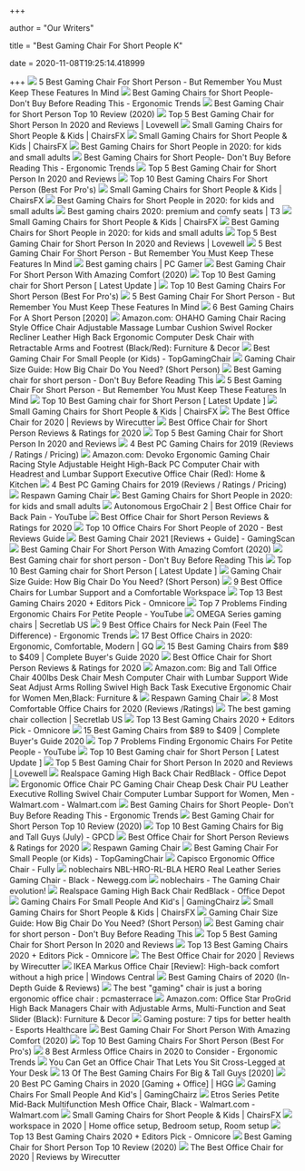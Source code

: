 +++
        
author = "Our Writers"
        
title = "Best Gaming Chair For Short People K"
        
date = 2020-11-08T19:25:14.418999
        
+++
[ ![](https://secobuy.com/wp-content/uploads/2020/08/Best-Gaming-Chair-For-Short-Person-But-remember-you-must-keep-these-features-in-mind-SeCoBuy.jpg)](https://secobuy.com/wp-content/uploads/2020/08/Best-Gaming-Chair-For-Short-Person-But-remember-you-must-keep-these-features-in-mind-SeCoBuy.jpg) 5 Best Gaming Chair For Short Person - But Remember You Must Keep These  Features In Mind
[ ![](http://ergonomictrends.com/wp-content/uploads/2020/10/best-gaming-chairs-for-short-people.jpg)](http://ergonomictrends.com/wp-content/uploads/2020/10/best-gaming-chairs-for-short-people.jpg) Best Gaming Chairs for Short People- Don't Buy Before Reading This -  Ergonomic Trends
[ ![](https://gamingdemons.com/wp-content/uploads/2020/03/Best-Gaming-Chair-for-Short-Person-1000x600.jpg)](https://gamingdemons.com/wp-content/uploads/2020/03/Best-Gaming-Chair-for-Short-Person-1000x600.jpg) Best Gaming Chair for Short Person Top 10 Review (2020)
[ ![](https://www.lovewellblog.com/wp-content/uploads/2020/04/Best-gaming-chair-for-short-person3.jpg)](https://www.lovewellblog.com/wp-content/uploads/2020/04/Best-gaming-chair-for-short-person3.jpg) Top 5 Best Gaming Chair for Short Person In 2020 and Reviews | Lovewell
[ ![](https://chairsfx.com/wp-content/uploads/2020/09/best-small-gaming-chairs-900px.jpg)](https://chairsfx.com/wp-content/uploads/2020/09/best-small-gaming-chairs-900px.jpg) Small Gaming Chairs for Short People & Kids | ChairsFX
[ ![](https://chairsfx.com/wp-content/uploads/2020/01/proper-chair-fit.jpg)](https://chairsfx.com/wp-content/uploads/2020/01/proper-chair-fit.jpg) Small Gaming Chairs for Short People & Kids | ChairsFX
[ ![](https://cdn-stack.compsmag.com/wp-content/uploads/2020/04/5-21-972x1024.jpg)](https://cdn-stack.compsmag.com/wp-content/uploads/2020/04/5-21-972x1024.jpg) Best Gaming Chairs for Short People in 2020: for kids and small adults
[ ![](http://ergonomictrends.com/wp-content/uploads/2019/06/calculate-seat-depth.jpg)](http://ergonomictrends.com/wp-content/uploads/2019/06/calculate-seat-depth.jpg) Best Gaming Chairs for Short People- Don't Buy Before Reading This -  Ergonomic Trends
[ ![](https://images-na.ssl-images-amazon.com/images/I/51V5budxXHL._SL500_.jpg)](https://images-na.ssl-images-amazon.com/images/I/51V5budxXHL._SL500_.jpg) Top 5 Best Gaming Chair for Short Person In 2020 and Reviews
[ ![](https://bestchairsreviews.com/wp-content/uploads/2020/07/Best_Gaming_Chair_For_Short_Person.jpg)](https://bestchairsreviews.com/wp-content/uploads/2020/07/Best_Gaming_Chair_For_Short_Person.jpg) Top 10 Best Gaming Chairs For Short Person (Best For Pro's)
[ ![](https://chairsfx.com/wp-content/uploads/2019/12/homall-classic-intro1.jpg)](https://chairsfx.com/wp-content/uploads/2019/12/homall-classic-intro1.jpg) Small Gaming Chairs for Short People & Kids | ChairsFX
[ ![](https://cdn-stack.compsmag.com/wp-content/uploads/2020/04/1-49-1024x1018.jpg)](https://cdn-stack.compsmag.com/wp-content/uploads/2020/04/1-49-1024x1018.jpg) Best Gaming Chairs for Short People in 2020: for kids and small adults
[ ![](https://cdn.mos.cms.futurecdn.net/zxPvL2EJDGyt78Yqh2EvQP-768-80.jpg)](https://cdn.mos.cms.futurecdn.net/zxPvL2EJDGyt78Yqh2EvQP-768-80.jpg) Best gaming chairs 2020: premium and comfy seats | T3
[ ![](https://chairsfx.com/wp-content/uploads/2020/01/omega-intro.jpg)](https://chairsfx.com/wp-content/uploads/2020/01/omega-intro.jpg) Small Gaming Chairs for Short People & Kids | ChairsFX
[ ![](https://cdn-stack.compsmag.com/wp-content/uploads/2020/04/5-22-1024x678.jpg)](https://cdn-stack.compsmag.com/wp-content/uploads/2020/04/5-22-1024x678.jpg) Best Gaming Chairs for Short People in 2020: for kids and small adults
[ ![](https://images-na.ssl-images-amazon.com/images/I/61uyVXlE6HL._AC_SL500_.jpg)](https://images-na.ssl-images-amazon.com/images/I/61uyVXlE6HL._AC_SL500_.jpg) Top 5 Best Gaming Chair for Short Person In 2020 and Reviews | Lovewell
[ ![](https://secobuy.com/wp-content/uploads/2020/08/Best-Gaming-Chair-For-Short-Person-But-remember-you-must-keep-these-features-in-mind-SeCoBuy-GTRACING-Gaming-Chair-with-Bluetooth-Speakers-1024x1024.jpg)](https://secobuy.com/wp-content/uploads/2020/08/Best-Gaming-Chair-For-Short-Person-But-remember-you-must-keep-these-features-in-mind-SeCoBuy-GTRACING-Gaming-Chair-with-Bluetooth-Speakers-1024x1024.jpg) 5 Best Gaming Chair For Short Person - But Remember You Must Keep These  Features In Mind
[ ![](https://cdn.mos.cms.futurecdn.net/eTsGaLnVkpozHC9CqhA6dK-320-80.jpg)](https://cdn.mos.cms.futurecdn.net/eTsGaLnVkpozHC9CqhA6dK-320-80.jpg) Best gaming chairs | PC Gamer
[ ![](https://ws-na.amazon-adsystem.com/widgets/q?_encoding=UTF8&ASIN=B07L25NZXD&Format=_SL250_&ID=AsinImage&MarketPlace=US&ServiceVersion=20070822&WS=1&tag=6lackechom24-20&language=en_US)](https://ws-na.amazon-adsystem.com/widgets/q?_encoding=UTF8&ASIN=B07L25NZXD&Format=_SL250_&ID=AsinImage&MarketPlace=US&ServiceVersion=20070822&WS=1&tag=6lackechom24-20&language=en_US) Best Gaming Chair For Short Person With Amazing Comfort (2020)
[ ![](https://rusticrediscovered.com/wp-content/uploads/2020/07/gaming-chairs-for-short-people-1024x1024.jpg)](https://rusticrediscovered.com/wp-content/uploads/2020/07/gaming-chairs-for-short-people-1024x1024.jpg) Top 10 Best Gaming chair for Short Person [ Latest Update ]
[ ![](https://bestchairsreviews.com/wp-content/uploads/2020/07/GTRACING_Height_Adjustment_Gaming_Chair.jpg)](https://bestchairsreviews.com/wp-content/uploads/2020/07/GTRACING_Height_Adjustment_Gaming_Chair.jpg) Top 10 Best Gaming Chairs For Short Person (Best For Pro's)
[ ![](https://secobuy.com/wp-content/uploads/2020/08/Best-Gaming-Chair-For-Short-Person-But-remember-you-must-keep-these-features-in-mind-SeCoBuy-Fortnite-Omega-xi-Gaming-Chair-1024x1024.jpg)](https://secobuy.com/wp-content/uploads/2020/08/Best-Gaming-Chair-For-Short-Person-But-remember-you-must-keep-these-features-in-mind-SeCoBuy-Fortnite-Omega-xi-Gaming-Chair-1024x1024.jpg) 5 Best Gaming Chair For Short Person - But Remember You Must Keep These  Features In Mind
[ ![](https://chairthrone.com/wp-content/uploads/2020/09/The-Best-Gaming-Chair-for-Short-People.jpg)](https://chairthrone.com/wp-content/uploads/2020/09/The-Best-Gaming-Chair-for-Short-People.jpg) 6 Best Gaming Chairs For A Short Person [2020]
[ ![](https://images-na.ssl-images-amazon.com/images/I/615vmUxblCL._AC_SY550_.jpg)](https://images-na.ssl-images-amazon.com/images/I/615vmUxblCL._AC_SY550_.jpg) Amazon.com: OHAHO Gaming Chair Racing Style Office Chair Adjustable Massage  Lumbar Cushion Swivel Rocker Recliner Leather High Back Ergonomic Computer  Desk Chair with Retractable Arms and Footrest (Black/Red): Furniture & Decor
[ ![](https://topgamingchair.com/wp-content/uploads/2018/08/gaming-chair-for-small-people-Thumbnails.jpg)](https://topgamingchair.com/wp-content/uploads/2018/08/gaming-chair-for-small-people-Thumbnails.jpg) Best Gaming Chair For Small People (or Kids) - TopGamingChair
[ ![](https://gamingchairshunter.com/wp-content/uploads/height-comparison-of-secretlab-chairs.jpg)](https://gamingchairshunter.com/wp-content/uploads/height-comparison-of-secretlab-chairs.jpg) Gaming Chair Size Guide: How Big Chair Do You Need? (Short Person)
[ ![](https://i1.wp.com/insideshome.com/wp-content/uploads/2019/11/zsd.jpg?resize=400%2C240&ssl=1)](https://i1.wp.com/insideshome.com/wp-content/uploads/2019/11/zsd.jpg?resize=400%2C240&ssl=1) Best Gaming chair for short person - Don't Buy Before Reading This
[ ![](https://secobuy.com/wp-content/uploads/2020/08/Best-Gaming-Chair-For-Short-Person-But-remember-you-must-keep-these-features-in-mind-SeCoBuy-PC-Gaming-Chair-Racing-Office-Chair-1024x1024.jpg)](https://secobuy.com/wp-content/uploads/2020/08/Best-Gaming-Chair-For-Short-Person-But-remember-you-must-keep-these-features-in-mind-SeCoBuy-PC-Gaming-Chair-Racing-Office-Chair-1024x1024.jpg) 5 Best Gaming Chair For Short Person - But Remember You Must Keep These  Features In Mind
[ ![](https://rusticrediscovered.com/wp-content/uploads/2020/07/best-gaming-chair-for-short-person-1024x1024.jpg)](https://rusticrediscovered.com/wp-content/uploads/2020/07/best-gaming-chair-for-short-person-1024x1024.jpg) Top 10 Best Gaming chair for Short Person [ Latest Update ]
[ ![](https://chairsfx.com/wp-content/uploads/2020/04/best-small-gaming-chairs-intro.jpg)](https://chairsfx.com/wp-content/uploads/2020/04/best-small-gaming-chairs-intro.jpg) Small Gaming Chairs for Short People & Kids | ChairsFX
[ ![](https://cdn.thewirecutter.com/wp-content/media/2020/09/officechairs-2048px-9607.jpg?auto=webp&crop=1.91:1&width=1200)](https://cdn.thewirecutter.com/wp-content/media/2020/09/officechairs-2048px-9607.jpg?auto=webp&crop=1.91:1&width=1200) The Best Office Chair for 2020 | Reviews by Wirecutter
[ ![](https://chairinstitute.com/wp-content/uploads/2019/03/Best-Office-Chair-for-Short-Person-Steelcase-Leap-Small-Chair-Institute.jpg)](https://chairinstitute.com/wp-content/uploads/2019/03/Best-Office-Chair-for-Short-Person-Steelcase-Leap-Small-Chair-Institute.jpg) Best Office Chair for Short Person Reviews & Ratings for 2020
[ ![](https://cdn.f5homecenter.com/wp-content/uploads/2019/08/Best-Gaming-Chair-for-Short-Person.png)](https://cdn.f5homecenter.com/wp-content/uploads/2019/08/Best-Gaming-Chair-for-Short-Person.png) Top 5 Best Gaming Chair for Short Person In 2020 and Reviews
[ ![](https://www.btod.com/blog/wp-content/uploads/2018/11/gaming-chair-11-1.jpg)](https://www.btod.com/blog/wp-content/uploads/2018/11/gaming-chair-11-1.jpg) 4 Best PC Gaming Chairs for 2019 (Reviews / Ratings / Pricing)
[ ![](https://images-na.ssl-images-amazon.com/images/I/71iD3uTLZ0L._AC_SL1500_.jpg)](https://images-na.ssl-images-amazon.com/images/I/71iD3uTLZ0L._AC_SL1500_.jpg) Amazon.com: Devoko Ergonomic Gaming Chair Racing Style Adjustable Height  High-Back PC Computer Chair with Headrest and Lumbar Support Executive Office  Chair (Red): Home & Kitchen
[ ![](https://www.btod.com/blog/wp-content/uploads/2019/05/best-gaming-chairs-2020-blog-header-1.jpg)](https://www.btod.com/blog/wp-content/uploads/2019/05/best-gaming-chairs-2020-blog-header-1.jpg) 4 Best PC Gaming Chairs for 2019 (Reviews / Ratings / Pricing)
[ ![](https://images.costco-static.com/ImageDelivery/imageService?profileId=12026540&itemId=100388800-847&recipeName=680)](https://images.costco-static.com/ImageDelivery/imageService?profileId=12026540&itemId=100388800-847&recipeName=680) Respawn Gaming Chair
[ ![](https://cdn-stack.compsmag.com/wp-content/uploads/2020/04/3-25-936x1024.jpg)](https://cdn-stack.compsmag.com/wp-content/uploads/2020/04/3-25-936x1024.jpg) Best Gaming Chairs for Short People in 2020: for kids and small adults
[ ![](https://i.ytimg.com/vi/7YVTS6Yj4Co/maxresdefault.jpg)](https://i.ytimg.com/vi/7YVTS6Yj4Co/maxresdefault.jpg) Autonomous ErgoChair 2 | Best Office Chair for Back Pain - YouTube
[ ![](https://chairinstitute.com/wp-content/uploads/2019/03/Best-Office-Chair-for-Short-Person-Ergohuman-Mid-Back-Mesh-Small-Chair-Institute.jpg)](https://chairinstitute.com/wp-content/uploads/2019/03/Best-Office-Chair-for-Short-Person-Ergohuman-Mid-Back-Mesh-Small-Chair-Institute.jpg) Best Office Chair for Short Person Reviews & Ratings for 2020
[ ![](https://m.media-amazon.com/images/I/41ucLCgMHnL.jpg)](https://m.media-amazon.com/images/I/41ucLCgMHnL.jpg) Top 10 Office Chairs For Short People of 2020 - Best Reviews Guide
[ ![](https://www.gamingscan.com/wp-content/uploads/2020/10/Best-Gaming-Chairs.jpg)](https://www.gamingscan.com/wp-content/uploads/2020/10/Best-Gaming-Chairs.jpg) Best Gaming Chair 2021 [Reviews + Guide] - GamingScan
[ ![](https://gaminggeekinnovation.com/wp-content/uploads/2020/04/rsp-205-hero.jpg)](https://gaminggeekinnovation.com/wp-content/uploads/2020/04/rsp-205-hero.jpg) Best Gaming Chair For Short Person With Amazing Comfort (2020)
[ ![](https://i0.wp.com/images-na.ssl-images-amazon.com/images/I/519HSxyUrtL._SL1000_.jpg?resize=488%2C488&ssl=1)](https://i0.wp.com/images-na.ssl-images-amazon.com/images/I/519HSxyUrtL._SL1000_.jpg?resize=488%2C488&ssl=1) Best Gaming chair for short person - Don't Buy Before Reading This
[ ![](https://rusticrediscovered.com/wp-content/uploads/2020/07/Best-Gaming-chair-for-Short-Person-1-1024x576.jpg)](https://rusticrediscovered.com/wp-content/uploads/2020/07/Best-Gaming-chair-for-Short-Person-1-1024x576.jpg) Top 10 Best Gaming chair for Short Person [ Latest Update ]
[ ![](https://gamingchairshunter.com/wp-content/uploads/homall-gaming-chair-review.jpg)](https://gamingchairshunter.com/wp-content/uploads/homall-gaming-chair-review.jpg) Gaming Chair Size Guide: How Big Chair Do You Need? (Short Person)
[ ![](https://www.firstforwomen.com/wp-content/uploads/sites/2/2019/09/Bauer-Product-Images-5.png)](https://www.firstforwomen.com/wp-content/uploads/sites/2/2019/09/Bauer-Product-Images-5.png) 9 Best Office Chairs for Lumbar Support and a Comfortable Workspace
[ ![](https://www.omnicoreagency.com/wp-content/uploads/2020/01/E-WIN-Gaming-Chair-List.jpg)](https://www.omnicoreagency.com/wp-content/uploads/2020/01/E-WIN-Gaming-Chair-List.jpg) Top 13 Best Gaming Chairs 2020 + Editors Pick - Omnicore
[ ![](https://i.ytimg.com/vi/DimRdGhiMZg/hqdefault.jpg)](https://i.ytimg.com/vi/DimRdGhiMZg/hqdefault.jpg) Top 7 Problems Finding Ergonomic Chairs For Petite People - YouTube
[ ![](https://cdn.shopify.com/s/files/1/1640/2231/files/turntable_2020_OM_pu_stealth_2-min.jpg?v=2079812668809504478)](https://cdn.shopify.com/s/files/1/1640/2231/files/turntable_2020_OM_pu_stealth_2-min.jpg?v=2079812668809504478) OMEGA Series gaming chairs | Secretlab US
[ ![](http://ergonomictrends.com/wp-content/uploads/2020/02/best-office-chairs-for-neck-pain.jpg)](http://ergonomictrends.com/wp-content/uploads/2020/02/best-office-chairs-for-neck-pain.jpg) 9 Best Office Chairs for Neck Pain (Feel The Difference) - Ergonomic Trends
[ ![](https://media.gq.com/photos/5f12159f97f256cb0f19314c/master/pass/chairs-v4.jpg)](https://media.gq.com/photos/5f12159f97f256cb0f19314c/master/pass/chairs-v4.jpg) 17 Best Office Chairs in 2020: Ergonomic, Comfortable, Modern | GQ
[ ![](https://gadgets-reviews.com/images/images_2020/Best-Gaming-Chairs-info.jpg)](https://gadgets-reviews.com/images/images_2020/Best-Gaming-Chairs-info.jpg) 15 Best Gaming Chairs from $89 to $409 | Complete Buyer's Guide 2020
[ ![](https://chairinstitute.com/wp-content/uploads/2019/03/Best-Office-Chair-for-Short-Person-Aurora-Mesh-Right-Main-Chair-Institute.jpg)](https://chairinstitute.com/wp-content/uploads/2019/03/Best-Office-Chair-for-Short-Person-Aurora-Mesh-Right-Main-Chair-Institute.jpg) Best Office Chair for Short Person Reviews & Ratings for 2020
[ ![](https://images-na.ssl-images-amazon.com/images/I/6116gQcN5xL._AC_SL1010_.jpg)](https://images-na.ssl-images-amazon.com/images/I/6116gQcN5xL._AC_SL1010_.jpg) Amazon.com: Big and Tall Office Chair 400lbs Desk Chair Mesh Computer Chair  with Lumbar Support Wide Seat Adjust Arms Rolling Swivel High Back Task  Executive Ergonomic Chair for Women Men,Black: Furniture &
[ ![](https://images.costco-static.com/ImageDelivery/imageService?profileId=12026540&imageId=100388800-847__1&recipeName=350)](https://images.costco-static.com/ImageDelivery/imageService?profileId=12026540&imageId=100388800-847__1&recipeName=350) Respawn Gaming Chair
[ ![](https://www.btod.com/blog/wp-content/uploads/2019/04/most-comfortable-office-chairs-2020-blog-header.jpg)](https://www.btod.com/blog/wp-content/uploads/2019/04/most-comfortable-office-chairs-2020-blog-header.jpg) 8 Most Comfortable Office Chairs for 2020 (Reviews /Ratings)
[ ![](https://cdn.shopify.com/s/files/1/1640/2231/t/296/assets/home-about-min.jpg?v=15469314744188955009)](https://cdn.shopify.com/s/files/1/1640/2231/t/296/assets/home-about-min.jpg?v=15469314744188955009) The best gaming chair collection | Secretlab US
[ ![](https://www.omnicoreagency.com/wp-content/uploads/2020/01/Homall-Gaming-Chair-Racing-Style-High-Back-PU-Leather-Office-Chair-List.jpg)](https://www.omnicoreagency.com/wp-content/uploads/2020/01/Homall-Gaming-Chair-Racing-Style-High-Back-PU-Leather-Office-Chair-List.jpg) Top 13 Best Gaming Chairs 2020 + Editors Pick - Omnicore
[ ![](https://gadgets-reviews.com/images/wsscontent/articles/2018/10/Best-Gaming-Chairs.jpg)](https://gadgets-reviews.com/images/wsscontent/articles/2018/10/Best-Gaming-Chairs.jpg) 15 Best Gaming Chairs from $89 to $409 | Complete Buyer's Guide 2020
[ ![](https://i.ytimg.com/vi/DimRdGhiMZg/maxresdefault.jpg)](https://i.ytimg.com/vi/DimRdGhiMZg/maxresdefault.jpg) Top 7 Problems Finding Ergonomic Chairs For Petite People - YouTube
[ ![](https://rusticrediscovered.com/wp-content/uploads/2020/07/gaming-chair-for-small-person-578x1024.jpg)](https://rusticrediscovered.com/wp-content/uploads/2020/07/gaming-chair-for-small-person-578x1024.jpg) Top 10 Best Gaming chair for Short Person [ Latest Update ]
[ ![](https://www.lovewellblog.com/wp-content/uploads/2020/04/Gaming-chair-for-short-person.jpg)](https://www.lovewellblog.com/wp-content/uploads/2020/04/Gaming-chair-for-short-person.jpg) Top 5 Best Gaming Chair for Short Person In 2020 and Reviews | Lovewell
[ ![](https://media.officedepot.com/image/upload/b_rgb:FFFFFF,c_pad,dpr_1.0,f_auto,h_1665,q_auto,w_1250/c_pad,h_1665,w_1250/v1/products/547826/547826_o01_101520?pgw=1&pgwact=1)](https://media.officedepot.com/image/upload/b_rgb:FFFFFF,c_pad,dpr_1.0,f_auto,h_1665,q_auto,w_1250/c_pad,h_1665,w_1250/v1/products/547826/547826_o01_101520?pgw=1&pgwact=1) Realspace Gaming High Back Chair RedBlack - Office Depot
[ ![](https://i5.walmartimages.com/asr/54a8d363-cea7-41bf-8442-d422f4ace61d_1.6be0ddba12db7e8a6886e62fbf2b8849.jpeg?odnWidth=612&odnHeight=612&odnBg=ffffff)](https://i5.walmartimages.com/asr/54a8d363-cea7-41bf-8442-d422f4ace61d_1.6be0ddba12db7e8a6886e62fbf2b8849.jpeg?odnWidth=612&odnHeight=612&odnBg=ffffff) Ergonomic Office Chair PC Gaming Chair Cheap Desk Chair PU Leather  Executive Rolling Swivel Chair Computer Lumbar Support for Women, Men -  Walmart.com - Walmart.com
[ ![](http://ergonomictrends.com/wp-content/uploads/2020/02/killabee-reclining-gaming-chair-full-recline.jpg)](http://ergonomictrends.com/wp-content/uploads/2020/02/killabee-reclining-gaming-chair-full-recline.jpg) Best Gaming Chairs for Short People- Don't Buy Before Reading This -  Ergonomic Trends
[ ![](https://ws-na.amazon-adsystem.com/widgets/q?_encoding=UTF8&ASIN=B076J4NP93&Format=_SL250_&ID=AsinImage&MarketPlace=US&ServiceVersion=20070822&WS=1&tag=gamingdemons-20&language=en_US)](https://ws-na.amazon-adsystem.com/widgets/q?_encoding=UTF8&ASIN=B076J4NP93&Format=_SL250_&ID=AsinImage&MarketPlace=US&ServiceVersion=20070822&WS=1&tag=gamingdemons-20&language=en_US) Best Gaming Chair for Short Person Top 10 Review (2020)
[ ![](https://gamingpcdesks.com/wp-content/uploads/2020/07/Featured-Image-1.jpg)](https://gamingpcdesks.com/wp-content/uploads/2020/07/Featured-Image-1.jpg) Top 10 Best Gaming Chairs for Big and Tall Guys (July) - GPCD
[ ![](https://chairinstitute.com/wp-content/uploads/2019/03/Best-Office-Chair-for-Short-Person-Herman-Miller-Embody-Small-Chair-Institute.jpg)](https://chairinstitute.com/wp-content/uploads/2019/03/Best-Office-Chair-for-Short-Person-Herman-Miller-Embody-Small-Chair-Institute.jpg) Best Office Chair for Short Person Reviews & Ratings for 2020
[ ![](https://richmedia.ca-richimage.com/ImageDelivery/imageService?profileId=12026540&id=1228944&recipeId=728)](https://richmedia.ca-richimage.com/ImageDelivery/imageService?profileId=12026540&id=1228944&recipeId=728) Respawn Gaming Chair
[ ![](https://images-na.ssl-images-amazon.com/images/I/41u4s%2BWc5ML.jpg)](https://images-na.ssl-images-amazon.com/images/I/41u4s%2BWc5ML.jpg) Best Gaming Chair For Small People (or Kids) - TopGamingChair
[ ![](https://www.fully.com/media/catalog/product/cache/98207abf3b475baeffaf823b5f6edc92/f/u/fully-capisco-chair-era-slate-black-bg-01_1.jpg)](https://www.fully.com/media/catalog/product/cache/98207abf3b475baeffaf823b5f6edc92/f/u/fully-capisco-chair-era-slate-black-bg-01_1.jpg) Capisco Ergonomic Office Chair - Fully
[ ![](https://c1.neweggimages.com/ProductImageCompressAll1280/AB99_131768521601018136LXas5elBHq.jpg)](https://c1.neweggimages.com/ProductImageCompressAll1280/AB99_131768521601018136LXas5elBHq.jpg) noblechairs NBL-HRO-RL-BLA HERO Real Leather Series Gaming Chair - Black -  Newegg.com
[ ![](https://cdn.shopify.com/s/files/1/0466/7398/5689/files/doom-2.png?v=1604487616)](https://cdn.shopify.com/s/files/1/0466/7398/5689/files/doom-2.png?v=1604487616) noblechairs - The Gaming Chair evolution!
[ ![](https://media.officedepot.com/image/upload/b_rgb:FFFFFF,c_pad,dpr_1.0,f_auto,h_666,q_auto,w_500/c_pad,h_666,w_500/v1/products/547826/547826_o02_101520?pgw=1)](https://media.officedepot.com/image/upload/b_rgb:FFFFFF,c_pad,dpr_1.0,f_auto,h_666,q_auto,w_500/c_pad,h_666,w_500/v1/products/547826/547826_o02_101520?pgw=1) Realspace Gaming High Back Chair RedBlack - Office Depot
[ ![](https://www.gamingchairz.com/wp-content/uploads/2016/10/Guidelines-For-Setting-Up-A-Gaming-Chair.jpg)](https://www.gamingchairz.com/wp-content/uploads/2016/10/Guidelines-For-Setting-Up-A-Gaming-Chair.jpg) Gaming Chairs For Small People And Kid's | GamingChairz
[ ![](https://chairsfx.com/wp-content/uploads/2020/02/gaming-chair-posture-help.jpg)](https://chairsfx.com/wp-content/uploads/2020/02/gaming-chair-posture-help.jpg) Small Gaming Chairs for Short People & Kids | ChairsFX
[ ![](https://gamingchairshunter.com/wp-content/uploads/very-tall-guys-sitting-on-autofull-gaming-big-and-tall-gaming-chair.jpg)](https://gamingchairshunter.com/wp-content/uploads/very-tall-guys-sitting-on-autofull-gaming-big-and-tall-gaming-chair.jpg) Gaming Chair Size Guide: How Big Chair Do You Need? (Short Person)
[ ![](https://i2.wp.com/images-na.ssl-images-amazon.com/images/I/5112gUkxvuL._SL1000_.jpg?resize=461%2C461&ssl=1)](https://i2.wp.com/images-na.ssl-images-amazon.com/images/I/5112gUkxvuL._SL1000_.jpg?resize=461%2C461&ssl=1) Best Gaming chair for short person - Don't Buy Before Reading This
[ ![](https://m.media-amazon.com/images/I/41LoyyP5zDL.jpg)](https://m.media-amazon.com/images/I/41LoyyP5zDL.jpg) Top 5 Best Gaming Chair for Short Person In 2020 and Reviews
[ ![](https://www.omnicoreagency.com/wp-content/uploads/2020/01/noblechairs-ION-Gaming-Chair-List.jpg)](https://www.omnicoreagency.com/wp-content/uploads/2020/01/noblechairs-ION-Gaming-Chair-List.jpg) Top 13 Best Gaming Chairs 2020 + Editors Pick - Omnicore
[ ![](https://cdn.thewirecutter.com/wp-content/uploads/2018/04/office-chair-lowres-5983-630x420.jpg)](https://cdn.thewirecutter.com/wp-content/uploads/2018/04/office-chair-lowres-5983-630x420.jpg) The Best Office Chair for 2020 | Reviews by Wirecutter
[ ![](https://www.windowscentral.com/sites/wpcentral.com/files/styles/large_wm_brb/public/field/image/2017/07/markus-chair.jpg?itok=--s39nWf)](https://www.windowscentral.com/sites/wpcentral.com/files/styles/large_wm_brb/public/field/image/2017/07/markus-chair.jpg?itok=--s39nWf) IKEA Markus Office Chair [Review]: High-back comfort without a high price |  Windows Central
[ ![](https://www.hannaseo.com/wp-content/uploads/2018/06/GT-Racing-Gaming-Office-Chair.png)](https://www.hannaseo.com/wp-content/uploads/2018/06/GT-Racing-Gaming-Office-Chair.png) Best Gaming Chairs of 2020 (In-Depth Guide & Reviews)
[ ![](http://i.imgur.com/cngweSe.gif)](http://i.imgur.com/cngweSe.gif) The best "gaming" chair is just a boring ergonomic office chair :  pcmasterrace
[ ![](https://images-na.ssl-images-amazon.com/images/I/91XbOMDk-aL._AC_SL1500_.jpg)](https://images-na.ssl-images-amazon.com/images/I/91XbOMDk-aL._AC_SL1500_.jpg) Amazon.com: Office Star ProGrid High Back Managers Chair with Adjustable  Arms, Multi-Function and Seat Slider (Black): Furniture & Decor
[ ![](https://esportshealthcare.com/wp-content/themes/yootheme/cache/gaming-posture-411ce790.png)](https://esportshealthcare.com/wp-content/themes/yootheme/cache/gaming-posture-411ce790.png) Gaming posture: 7 tips for better health - Esports Healthcare
[ ![](https://gaminggeekinnovation.com/wp-content/uploads/2020/04/5112gUkxvuL._AC_SL1000_-166x300.jpg)](https://gaminggeekinnovation.com/wp-content/uploads/2020/04/5112gUkxvuL._AC_SL1000_-166x300.jpg) Best Gaming Chair For Short Person With Amazing Comfort (2020)
[ ![](https://bestchairsreviews.com/wp-content/uploads/2020/07/SMUGCHAIR_Racing_Gaming_Chair_Executive_Bonded_Leather.jpg)](https://bestchairsreviews.com/wp-content/uploads/2020/07/SMUGCHAIR_Racing_Gaming_Chair_Executive_Bonded_Leather.jpg) Top 10 Best Gaming Chairs For Short Person (Best For Pro's)
[ ![](http://ergonomictrends.com/wp-content/uploads/2020/01/best-armless-office-chairs.jpg)](http://ergonomictrends.com/wp-content/uploads/2020/01/best-armless-office-chairs.jpg) 8 Best Armless Office Chairs in 2020 to Consider - Ergonomic Trends
[ ![](https://hips.hearstapps.com/hmg-prod.s3.amazonaws.com/images/soul-seat-cross-legged-office-chair-1581088845.jpg)](https://hips.hearstapps.com/hmg-prod.s3.amazonaws.com/images/soul-seat-cross-legged-office-chair-1581088845.jpg) You Can Get an Office Chair That Lets You Sit Cross-Legged at Your Desk
[ ![](https://www.toolsofmen.com/wp-content/uploads/2020/04/Aeron-Task-Chair.jpg)](https://www.toolsofmen.com/wp-content/uploads/2020/04/Aeron-Task-Chair.jpg) 13 Of The Best Gaming Chairs For Big & Tall Guys [2020]
[ ![](https://mljzsatzn43z.i.optimole.com/tP-GR8Q-t2DIxakx/w:225/h:348/q:90/https://www.highgroundgaming.com/wp-content/uploads/2016/11/LexMod-Veer-Office-Chair.jpg)](https://mljzsatzn43z.i.optimole.com/tP-GR8Q-t2DIxakx/w:225/h:348/q:90/https://www.highgroundgaming.com/wp-content/uploads/2016/11/LexMod-Veer-Office-Chair.jpg) 20 Best PC Gaming Chairs in 2020 [Gaming + Office] | HGG
[ ![](https://www.gamingchairz.com/wp-content/uploads/2017/07/20181015_141032s.jpg)](https://www.gamingchairz.com/wp-content/uploads/2017/07/20181015_141032s.jpg) Gaming Chairs For Small People And Kid's | GamingChairz
[ ![](https://i5.walmartimages.com/asr/7a9c162f-80cd-47ec-aea4-f6258b48703b_1.23438b4aaa4f6cb7b141e8bd16a7af83.jpeg)](https://i5.walmartimages.com/asr/7a9c162f-80cd-47ec-aea4-f6258b48703b_1.23438b4aaa4f6cb7b141e8bd16a7af83.jpeg) Etros Series Petite Mid-Back Multifunction Mesh Office Chair, Black -  Walmart.com - Walmart.com
[ ![](https://chairsfx.com/wp-content/uploads/2020/02/sidiz-ringo-features.jpg)](https://chairsfx.com/wp-content/uploads/2020/02/sidiz-ringo-features.jpg) Small Gaming Chairs for Short People & Kids | ChairsFX
[ ![](https://i.pinimg.com/originals/82/d1/1c/82d11c74ee875c211dbba253e30b90b3.jpg)](https://i.pinimg.com/originals/82/d1/1c/82d11c74ee875c211dbba253e30b90b3.jpg) workspace in 2020 | Home office setup, Bedroom setup, Room setup
[ ![](https://www.omnicoreagency.com/wp-content/uploads/2020/01/Vertegear-Racing-Series-S-Line-SL2000-Ergonomic-Office-Chair-List.jpg)](https://www.omnicoreagency.com/wp-content/uploads/2020/01/Vertegear-Racing-Series-S-Line-SL2000-Ergonomic-Office-Chair-List.jpg) Top 13 Best Gaming Chairs 2020 + Editors Pick - Omnicore
[ ![](https://gamingdemons.com/wp-content/uploads/2020/05/UOMAX-Gaming-Chair-Review-620x330.jpg)](https://gamingdemons.com/wp-content/uploads/2020/05/UOMAX-Gaming-Chair-Review-620x330.jpg) Best Gaming Chair for Short Person Top 10 Review (2020)
[ ![](https://d1b5h9psu9yexj.cloudfront.net/5707/Herman-Miller-Aeron_20180409-135854_full.jpg)](https://d1b5h9psu9yexj.cloudfront.net/5707/Herman-Miller-Aeron_20180409-135854_full.jpg) The Best Office Chair for 2020 | Reviews by Wirecutter
